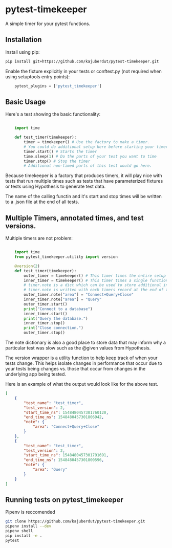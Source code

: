 # pytest-timekeeper

A simple timer for your pytest functions.
                            
## Installation
                      
Install using pip:

```bash
pip install git+https://github.com/kajuberdut/pytest-timekeeper.git
```

Enable the fixture explicitly in your tests or conftest.py (not required when using setuptools entry points):

```python
    pytest_plugins = ['pytest_timekeeper']
```
                      
## Basic Usage

Here's a test showing the basic functionality:

```python

    import time

    def test_timer(timekeeper):
        timer = timekeeper() # Use the factory to make a timer.
        # You could do additional setup here before starting your timer.
        timer.start() # Starts the timer
        time.sleep(1) # Do the parts of your test you want to time
        timer.stop() # Stop the timer
        # Additional non-timed parts of this test would go here.
```

Because timekeeper is a factory that produces timers, it will play nice with tests that run multiple times such as tests that have parameterized fixtures or tests using Hypothesis to generate test data.

The name of the calling functin and it's start and stop times will be written to a .json file at the end of all tests.

## Multiple Timers, annotated times, and test versions.

Multiple timers are not problem:

```python

    import time
    from pytest_timekeeper.utility import version

    @version(2)
    def test_timer(timekeeper):
        outer_timer = timekeeper() # This timer times the entire setup and teardown.
        inner_timer = timekeeper() # This timer times a single function.
        # timer.note is a dict which can be used to store additional information
        # timer.note is written with each timers record at the end of tests
        outer_timer.note["area"] = "Connect+Query+Close"
        inner_timer.note["area"] = "Query"
        outer_timer.start()
        print("Connect to a database")
        inner_timer.start()
        print("Query the database.")
        inner_timer.stop()
        print("Close connection.")
        outer_timer.stop()
```

The note dictionary is also a good place to store data that may inform why a particular test was slow such as the @given values from Hypothesis.

The version wrapper is a utility function to help keep track of when your tests change. This helps isolate changes in performance that occur due to your tests being changes vs. those that occur from changes in the underlying app being tested.

Here is an example of what the output would look like for the above test.

```json
[
    {
        "test_name": "test_timer",
        "test_version": 2,
        "start_time_ns": 1548480457301760120,
        "end_time_ns": 1548480457301806942,
        "note": {
            "area": "Connect+Query+Close"
        }
    },
    {
        "test_name": "test_timer",
        "test_version": 2,
        "start_time_ns": 1548480457301791691,
        "end_time_ns": 1548480457301800596,
        "note": {
            "area": "Query"
        }
    }
]
```

## Running tests on pytest_timekeeper

Pipenv is reccomended

```bash
git clone https://github.com/kajuberdut/pytest-timekeeper.git
pipenv install --dev
pipenv shell
pip install -e .
pytest
```